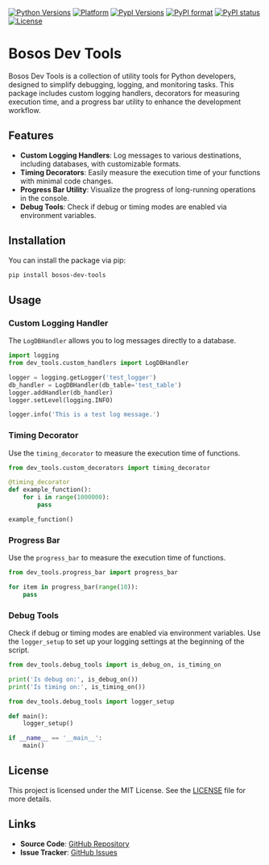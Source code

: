 [![Python Versions](https://img.shields.io/pypi/pyversions/bosos-dev-tools.svg?logo=python&logoColor=white)](https://pypi.org/project/bosos-dev-tools/#files)
[![Platform](https://img.shields.io/badge/platform-linux%20%7C%20windows-lightgrey)](https://pypi.org/project/bosos-dev-tools/#files)
[![PypI Versions](https://img.shields.io/pypi/v/bosos-dev-tools)](https://pypi.org/project/bosos-dev-tools/#history)
[![PyPI format](https://img.shields.io/pypi/format/bosos-dev-tools.svg)](https://pypi.python.org/pypi/bosos-dev-tools/)
[![PyPI status](https://img.shields.io/pypi/status/bosos-dev-tools.svg)](https://pypi.python.org/pypi/bosos-dev-tools/)
[![License](https://img.shields.io/pypi/l/bosos-dev-tools)](LICENSE)
<!-- [![Github Actions Build Status](https://github.com/bjorngun/developer-tools/actions/workflows/build.yml/badge.svg?branch=main)](https://github.com/bjorngun/developer-tools/actions)
[![Github Actions Lint Status](https://github.com/bjorngun/developer-tools/actions/workflows/lint.yml/badge.svg?branch=main)](https://github.com/bjorngun/developer-tools/actions)
[![Github Actions Test Status](https://github.com/bjorngun/developer-tools/actions/workflows/test.yml/badge.svg?branch=main)](https://github.com/bjorngun/developer-tools/actions)
[![Github Actions Publish Status](https://github.com/bjorngun/developer-tools/actions/workflows/test-and-publish.yml/badge.svg?branch=main)](https://github.com/bjorngun/developer-tools/actions) -->

# Bosos Dev Tools

Bosos Dev Tools is a collection of utility tools for Python developers, designed to simplify debugging, logging, and monitoring tasks. This package includes custom logging handlers, decorators for measuring execution time, and a progress bar utility to enhance the development workflow.

## Features

- **Custom Logging Handlers**: Log messages to various destinations, including databases, with customizable formats.
- **Timing Decorators**: Easily measure the execution time of your functions with minimal code changes.
- **Progress Bar Utility**: Visualize the progress of long-running operations in the console.
- **Debug Tools**: Check if debug or timing modes are enabled via environment variables.

## Installation

You can install the package via pip:

```sh
pip install bosos-dev-tools
```

## Usage

### Custom Logging Handler

The `LogDBHandler` allows you to log messages directly to a database.

``` py
import logging
from dev_tools.custom_handlers import LogDBHandler

logger = logging.getLogger('test_logger')
db_handler = LogDBHandler(db_table='test_table')
logger.addHandler(db_handler)
logger.setLevel(logging.INFO)

logger.info('This is a test log message.')
```

### Timing Decorator

Use the `timing_decorator` to measure the execution time of functions.

``` py
from dev_tools.custom_decorators import timing_decorator

@timing_decorator
def example_function():
    for i in range(1000000):
        pass

example_function()
```

### Progress Bar

Use the `progress_bar` to measure the execution time of functions.

``` py
from dev_tools.progress_bar import progress_bar

for item in progress_bar(range(10)):
    pass
```

### Debug Tools

Check if debug or timing modes are enabled via environment variables.
Use the `logger_setup` to set up your logging settings at the beginning of the script.

``` py
from dev_tools.debug_tools import is_debug_on, is_timing_on

print('Is debug on:', is_debug_on())
print('Is timing on:', is_timing_on())
```

``` py
from dev_tools.debug_tools import logger_setup

def main():
    logger_setup()

if __name__ == '__main__':
    main()
```

## License

This project is licensed under the MIT License. See the [LICENSE](https://github.com/bjorngun/developer-tools/blob/main/LICENSE) file for more details.

## Links

- **Source Code**: [GitHub Repository](https://github.com/bjorngun/developer-tools)
- **Issue Tracker**: [GitHub Issues](https://github.com/bjorngun/developer-tools/issues)

